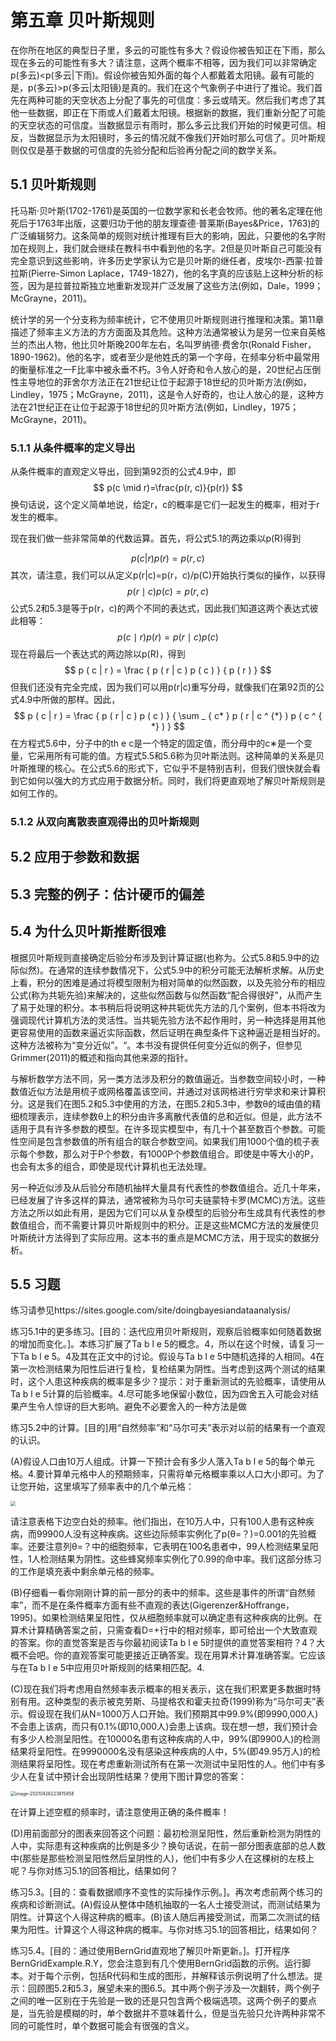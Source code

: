 # 第五章 贝叶斯规则

在你所在地区的典型日子里，多云的可能性有多大？假设你被告知正在下雨，那么现在多云的可能性有多大？请注意，这两个概率不相等，因为我们可以非常确定p(多云)<p(多云|下雨)。假设你被告知外面的每个人都戴着太阳镜。最有可能的是，p(多云)>p(多云|太阳镜)是真的。我们在这个气象例子中进行了推论。我们首先在两种可能的天空状态上分配了事先的可信度：多云或晴天。然后我们考虑了其他一些数据，即正在下雨或人们戴着太阳镜。根据新的数据，我们重新分配了可能的天空状态的可信度。当数据显示有雨时，那么多云比我们开始的时候更可信。相反，当数据显示为太阳镜时，多云的情况就不像我们开始时那么可信了。贝叶斯规则仅仅是基于数据的可信度的先验分配和后验再分配之间的数学关系。

## 5.1 贝叶斯规则

托马斯·贝叶斯(1702-1761)是英国的一位数学家和长老会牧师。他的著名定理在他死后于1763年出版，这要归功于他的朋友理查德·普莱斯(Bayes&Price，1763)的广泛编辑努力。这条简单的规则对统计推理有巨大的影响，因此，只要他的名字附加在规则上，我们就会继续在教科书中看到他的名字。2但是贝叶斯自己可能没有完全意识到这些影响，许多历史学家认为它是贝叶斯的继任者，皮埃尔-西蒙·拉普拉斯(Pierre-Simon Laplace，1749-1827)，他的名字真的应该贴上这种分析的标签，因为是拉普拉斯独立地重新发现并广泛发展了这些方法(例如，Dale，1999；McGrayne，2011)。

统计学的另一个分支称为频率统计，它不使用贝叶斯规则进行推理和决策。第11章描述了频率主义方法的方方面面及其危险。这种方法通常被认为是另一位来自英格兰的杰出人物，他比贝叶斯晚200年左右，名叫罗纳德·费舍尔(Ronald Fisher，1890-1962)。他的名字，或者至少是他姓氏的第一个字母，在频率分析中最常用的衡量标准之一F比率中被永垂不朽。3令人好奇和令人放心的是，20世纪占压倒性主导地位的菲舍尔方法正在21世纪让位于起源于18世纪的贝叶斯方法(例如，Lindley，1975；McGrayne，2011)，这是令人好奇的，也让人放心的是，这种方法在21世纪正在让位于起源于18世纪的贝叶斯方法(例如，Lindley，1975；McGrayne，2011)。

### 5.1.1 从条件概率的定义导出

从条件概率的直观定义导出，回到第92页的公式4.9中，即
$$
p(c \mid r)=\frac{p(r, c)}{p(r)}
$$
换句话说，这个定义简单地说，给定r，c的概率是它们一起发生的概率，相对于r发生的概率。

现在我们做一些非常简单的代数运算。首先，将公式5.1的两边乘以p(R)得到

$$
p ( c | r ) p ( r ) = p ( r , c )
$$
其次，请注意，我们可以从定义p(r|c)=p(r，c)/p(C)开始执行类似的操作，以获得
$$
p(r \mid c) p(c)=p(r, c)
$$
公式5.2和5.3是等于p(r，c)的两个不同的表达式，因此我们知道这两个表达式彼此相等：
$$
p(c \mid r) p(r)=p(r \mid c) p(c)
$$
现在将最后一个表达式的两边除以p(R)，得到
$$
p ( c | r ) = \frac { p ( r | c ) p ( c ) } { p ( r ) }
$$
但我们还没有完全完成，因为我们可以用p(r|c)重写分母，就像我们在第92页的公式4.9中所做的那样。因此，
$$
p ( c | r ) = \frac { p ( r | c ) p ( c ) } { \sum _ { c* } p ( r | c  ^ {*} ) p ( c ^ { *} ) }
$$
在方程式5.6中，分子中的th e c是一个特定的固定值，而分母中的c∗是一个变量，它采用所有可能的值。方程式5.5和5.6称为贝叶斯法则。这种简单的关系是贝叶斯推理的核心。在公式5.6的形式下，它似乎不是特别吉利，但我们很快就会看到它如何以强大的方式应用于数据分析。同时，我们将更直观地了解贝叶斯规则是如何工作的。

### 5.1.2 从双向离散表直观得出的贝叶斯规则







## 5.2 应用于参数和数据



## 5.3 完整的例子：估计硬币的偏差



## 5.4 为什么贝叶斯推断很难

根据贝叶斯规则直接确定后验分布涉及到计算证据(也称为。公式5.8和5.9中的边际似然)。在通常的连续参数情况下，公式5.9中的积分可能无法解析求解。从历史上看，积分的困难是通过将模型限制为相对简单的似然函数，以及先验分布的相应公式(称为共轭先验)来解决的，这些似然函数与似然函数“配合得很好”，从而产生了易于处理的积分。本书稍后将说明这种共轭优先方法的几个案例，但本书将改为强调现代计算机方法的灵活性。当共轭先验方法不起作用时，另一种选择是用其他更容易使用的函数来逼近实际函数，然后证明在典型条件下这种逼近是相当好的。这种方法被称为“变分近似”。“。本书没有提供任何变分近似的例子，但参见Grimmer(2011)的概述和指向其他来源的指针。

与解析数学方法不同，另一类方法涉及积分的数值逼近。当参数空间较小时，一种数值近似方法是用梳子或网格覆盖该空间，并通过对该网格进行穷举求和来计算积分。这是我们在图5.2和5.3中使用的方法，在图5.2和5.3中，参数θ的域由值的精细梳理表示，连续参数θ上的积分由许多离散代表值的总和近似。但是，此方法不适用于具有许多参数的模型。在许多现实模型中，有几十个甚至数百个参数。可能性空间是包含参数值的所有组合的联合参数空间。如果我们用1000个值的梳子表示每个参数，那么对于P个参数，有1000P个参数值组合。即使是中等大小的P，也会有太多的组合，即使是现代计算机也无法处理。

另一种近似涉及从后验分布随机抽样大量具有代表性的参数值组合。近几十年来，已经发展了许多这样的算法，通常被称为马尔可夫链蒙特卡罗(MCMC)方法。这些方法之所以如此有用，是因为它们可以从复杂模型的后验分布生成具有代表性的参数值组合，而不需要计算贝叶斯规则中的积分。正是这些MCMC方法的发展使贝叶斯统计方法得到了实际应用。这本书的重点是MCMC方法，用于现实的数据分析。

## 5.5 习题

练习请参见https://sites.google.com/site/doingbayesiandataanalysis/

练习5.1中的更多练习。[目的：迭代应用贝叶斯规则，观察后验概率如何随着数据的增加而变化。]。本练习扩展了Ta b l e 5的概念。4，所以在这个时候，请复习一下Ta b l e 5。4及其在正文中的讨论。假设与Ta b l e 5中随机选择的人相同。4在第一次检测结果为阳性后进行复检，复检结果为阴性。当考虑到这两个测试的结果时，这个人患这种疾病的概率是多少？提示：对于重新测试的先验概率，请使用从Ta b l e 5计算的后验概率。4.尽可能多地保留小数位，因为四舍五入可能会对结果产生令人惊讶的巨大影响。避免不必要舍入的一种方法是做

练习5.2中的计算。[目的]用“自然频率”和“马尔可夫”表示对以前的结果有一个直观的认识。

(A)假设人口由10万人组成。计算一下预计会有多少人落入Ta b l e 5的每个单元格。4.要计算单元格中人的预期频率，只需将单元格概率乘以人口大小即可。为了让您开始，这里填写了频率表中的几个单元格：

<img src="https://gitee.com/XiShanSnow/imagebed/raw/master/images/articles/spatialPresent_20210426223719_81.webp" style="zoom:50%;" />

请注意表格下边空白处的频率。他们指出，在10万人中，只有100人患有这种疾病，而99900人没有这种疾病。这些边际频率实例化了p(θ=？)=0.001的先验概率。还要注意列θ=？中的细胞频率，它表明在100名患者中，99人检测结果呈阳性，1人检测结果为阴性。这些蜂窝频率实例化了0.99的命中率。我们这部分练习的工作是填充表中剩余单元格的频率。

(B)仔细看一看你刚刚计算的前一部分的表中的频率。这些是事件的所谓“自然频率”，而不是在条件概率方面有些不直观的表达(Gigerenzer&Hoffrange，1995)。如果检测结果呈阳性，仅从细胞频率就可以确定患有这种疾病的比例。在算术计算精确答案之前，只需查看D=+行中的相对频率，即可给出一个大致直观的答案。你的直觉答案是否与你最初阅读Ta b l e 5时提供的直觉答案相符？4？大概不会吧。你的直观答案可能更接近正确答案。现在用算术计算准确答案。它应该与在Ta b l e 5中应用贝叶斯规则的结果相匹配。4.

(C)现在我们将考虑用自然频率表示概率的相关表示，这在我们积累更多数据时特别有用。这种类型的表示被克劳斯、马提格农和霍夫拉奇(1999)称为“马尔可夫”表示。假设现在我们从N=1000万人口开始。我们预期其中99.9%(即9990,000人)不会患上该病，而只有0.1%(即10,000人)会患上该病。现在想一想，我们预计会有多少人检测呈阳性。在10000名患有这种疾病的人中，99%(即9900人)的检测结果将呈阳性。在9990000名没有感染这种疾病的人中，5%(即49.95万人)的检测结果将呈阳性。现在考虑重新测试所有在第一次测试中呈阳性的人。他们中有多少人在复试中预计会出现阴性结果？使用下图计算您的答案：

<img src="C:\Users\89877\AppData\Roaming\Typora\typora-user-images\image-20210426223815858.png" alt="image-20210426223815858" style="zoom:50%;" />

在计算上述空框的频率时，请注意使用正确的条件概率！

(D)用前面部分的图表来回答这个问题：最初检测呈阳性，然后重新检测为阴性的人中，实际患有这种疾病的比例是多少？换句话说，在前一部分图表底部的总人数中(那些是那些检测呈阳性然后呈阴性的人)，他们中有多少人在这棵树的左枝上呢？与你对练习5.1的回答相比，结果如何？

练习5.3。[目的：查看数据顺序不变性的实际操作示例。]。再次考虑前两个练习的疾病和诊断测试。(A)假设从整体中随机抽取的一名人士接受测试，而测试结果为阴性。计算这个人得这种病的概率。(B)该人随后再接受测试，而第二次测试的结果为阳性。计算这个人得这种病的概率。与你对练习5.1的回答相比，结果如何？

练习5.4。[目的：通过使用BernGrid直观地了解贝叶斯更新。]。打开程序BernGridExample.R.Y，您会注意到有几个使用BernGrid函数的示例。运行脚本。对于每个示例，包括R代码和生成的图形，并解释该示例说明了什么想法。提示：回顾图5.2和5.3，展望未来的图6.5。其中两个例子涉及一次翻转，两个例子之间的唯一区别在于先验是一致的还是只包含两个极端选项。这两个例子的要点是，当先验是模糊的时，单个数据并不意味着什么，但是当先验只允许两种非常不同的可能性时，单个数据可能会有很强的含义。
